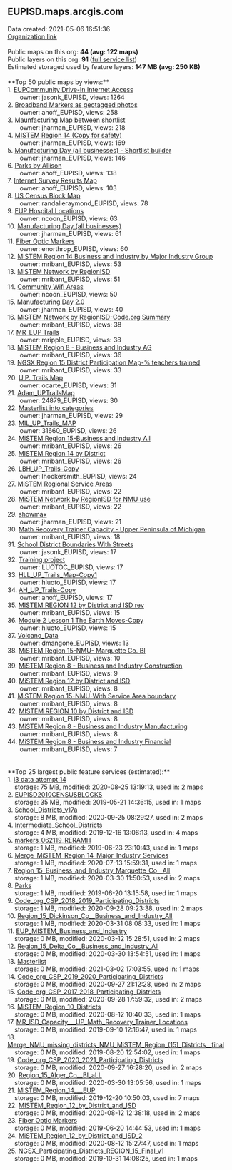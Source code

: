 <h2>EUPISD.maps.arcgis.com</h2> Data created: 2021-05-06 16:51:36 <br /><a target='new' href='https://EUPISD.maps.arcgis.com'>Organization link</a><br /><br />Public maps on this org: <b>44 (avg: 122 maps)</b><br />Public layers on this org: <b>91 </b>(<a target='new' href='https://services.arcgis.com/IVO7bqspY7CXFUTU/ArcGIS/rest/services'>full service list</a>)<br />Estimated storaged used by feature layers: <b>147 MB (avg: 250 KB)</b><br /><br />**Top 50 public maps by views:**<br />  1. <a target='new' href='https://www.arcgis.com/home/item.html?id=2d878cd0825d42cda7598e54106ecde5'>EUPCommunity Drive-In Internet Access</a> <br />  &nbsp;&nbsp;&nbsp;&nbsp; &nbsp;&nbsp;owner: jasonk_EUPISD, views: 1264<br />  2. <a target='new' href='https://www.arcgis.com/home/item.html?id=9bd4837dfa6b44fda84cd377ca7c1adf'>Broadband Markers as geotagged photos</a> <br />  &nbsp;&nbsp;&nbsp;&nbsp; &nbsp;&nbsp;owner: ahoff_EUPISD, views: 258<br />  3. <a target='new' href='https://www.arcgis.com/home/item.html?id=992ca5ee27084d1caea681d673ec1e9b'>Maunfacturing Map between shortlist</a> <br />  &nbsp;&nbsp;&nbsp;&nbsp; &nbsp;&nbsp;owner: jharman_EUPISD, views: 218<br />  4. <a target='new' href='https://www.arcgis.com/home/item.html?id=9ee3001808854e84825a174ef9783b66'>MISTEM Region 14 (Copy for safety)</a> <br />  &nbsp;&nbsp;&nbsp;&nbsp; &nbsp;&nbsp;owner: jharman_EUPISD, views: 169<br />  5. <a target='new' href='https://www.arcgis.com/home/item.html?id=38fee44754d14c31b685c307ca2a29f4'>Manufacturing Day (all businesses) - Shortlist builder</a> <br />  &nbsp;&nbsp;&nbsp;&nbsp; &nbsp;&nbsp;owner: jharman_EUPISD, views: 146<br />  6. <a target='new' href='https://www.arcgis.com/home/item.html?id=8417241d054c4f82ab603cbcb9875bc1'>Parks by Allison</a> <br />  &nbsp;&nbsp;&nbsp;&nbsp; &nbsp;&nbsp;owner: ahoff_EUPISD, views: 138<br />  7. <a target='new' href='https://www.arcgis.com/home/item.html?id=06760df310c1442987ab4a63a566c192'>Internet Survey Results Map</a> <br />  &nbsp;&nbsp;&nbsp;&nbsp; &nbsp;&nbsp;owner: ahoff_EUPISD, views: 103<br />  8. <a target='new' href='https://www.arcgis.com/home/item.html?id=eaa9b8f087b64b7481dd94eb787b6a4f'>US Census Block Map</a> <br />  &nbsp;&nbsp;&nbsp;&nbsp; &nbsp;&nbsp;owner: randalleraymond_EUPISD, views: 78<br />  9. <a target='new' href='https://www.arcgis.com/home/item.html?id=26bb7d5d63224474830266b48561cd4c'>EUP Hospital Locations</a> <br />  &nbsp;&nbsp;&nbsp;&nbsp; &nbsp;&nbsp;owner: ncoon_EUPISD, views: 63<br />  10. <a target='new' href='https://www.arcgis.com/home/item.html?id=e374d5fc4ba541309a21bf7f473a4a9e'>Manufacturing Day (all businesses)</a> <br />  &nbsp;&nbsp;&nbsp;&nbsp; &nbsp;&nbsp;owner: jharman_EUPISD, views: 61<br />  11. <a target='new' href='https://www.arcgis.com/home/item.html?id=734c2e46e00a462ebe877defaf97c437'>Fiber Optic Markers</a> <br />  &nbsp;&nbsp;&nbsp;&nbsp; &nbsp;&nbsp;owner: enorthrop_EUPISD, views: 60<br />  12. <a target='new' href='https://www.arcgis.com/home/item.html?id=9e8c6b73f2c940f29bd09bd17bf760c1'>MISTEM Region 14 Business and Industry by Major Industry Group</a> <br />  &nbsp;&nbsp;&nbsp;&nbsp; &nbsp;&nbsp;owner: mribant_EUPISD, views: 53<br />  13. <a target='new' href='https://www.arcgis.com/home/item.html?id=6e20d7d412d5480b84f6822bed1079d5'>MiSTEM Network by RegionISD</a> <br />  &nbsp;&nbsp;&nbsp;&nbsp; &nbsp;&nbsp;owner: mribant_EUPISD, views: 51<br />  14. <a target='new' href='https://www.arcgis.com/home/item.html?id=05aa010d1f8a4cf399525bfa378df5f2'>Community Wifi Areas </a> <br />  &nbsp;&nbsp;&nbsp;&nbsp; &nbsp;&nbsp;owner: ncoon_EUPISD, views: 50<br />  15. <a target='new' href='https://www.arcgis.com/home/item.html?id=2efd098e31d24aed9db39d6acf6e1b33'>Manufacturing Day 2.0</a> <br />  &nbsp;&nbsp;&nbsp;&nbsp; &nbsp;&nbsp;owner: jharman_EUPISD, views: 40<br />  16. <a target='new' href='https://www.arcgis.com/home/item.html?id=17ffe05a98b4458495323d8bb57c26d5'>MiSTEM Network by RegionISD-Code.org Summary</a> <br />  &nbsp;&nbsp;&nbsp;&nbsp; &nbsp;&nbsp;owner: mribant_EUPISD, views: 38<br />  17. <a target='new' href='https://www.arcgis.com/home/item.html?id=ddc18304d9144909b7cf0d7cf28e66ad'>MR_EUP Trails</a> <br />  &nbsp;&nbsp;&nbsp;&nbsp; &nbsp;&nbsp;owner: mripple_EUPISD, views: 38<br />  18. <a target='new' href='https://www.arcgis.com/home/item.html?id=a7c6dac2a2404968a45450d61c526047'>MiSTEM Region 8 - Business and Industry AG</a> <br />  &nbsp;&nbsp;&nbsp;&nbsp; &nbsp;&nbsp;owner: mribant_EUPISD, views: 36<br />  19. <a target='new' href='https://www.arcgis.com/home/item.html?id=553547cad89344dd8a1f5a0cf317d6ca'>NGSX Region 15 District Participation Map-% teachers trained</a> <br />  &nbsp;&nbsp;&nbsp;&nbsp; &nbsp;&nbsp;owner: mribant_EUPISD, views: 33<br />  20. <a target='new' href='https://www.arcgis.com/home/item.html?id=440cabf942174b689a30325f6c2b065f'>U.P. Trails Map</a> <br />  &nbsp;&nbsp;&nbsp;&nbsp; &nbsp;&nbsp;owner: ocarte_EUPISD, views: 31<br />  21. <a target='new' href='https://www.arcgis.com/home/item.html?id=a523a2c9c5aa4433a607387b198cdc48'>Adam_UPTrailsMap</a> <br />  &nbsp;&nbsp;&nbsp;&nbsp; &nbsp;&nbsp;owner: 24879_EUPISD, views: 30<br />  22. <a target='new' href='https://www.arcgis.com/home/item.html?id=05e639536c464b04b88ab29834ca9356'>Masterlist into categories</a> <br />  &nbsp;&nbsp;&nbsp;&nbsp; &nbsp;&nbsp;owner: jharman_EUPISD, views: 29<br />  23. <a target='new' href='https://www.arcgis.com/home/item.html?id=c171800041174e5d8b609065d4021731'>MIL_UP_Trails_MAP</a> <br />  &nbsp;&nbsp;&nbsp;&nbsp; &nbsp;&nbsp;owner: 31660_EUPISD, views: 26<br />  24. <a target='new' href='https://www.arcgis.com/home/item.html?id=c208679799e4430abb54119aa8622928'>MiSTEM Region 15-Business and Industry All</a> <br />  &nbsp;&nbsp;&nbsp;&nbsp; &nbsp;&nbsp;owner: mribant_EUPISD, views: 26<br />  25. <a target='new' href='https://www.arcgis.com/home/item.html?id=e7c2cd7eaa664effa2f80023bb06e2bf'>MISTEM Region 14 by District</a> <br />  &nbsp;&nbsp;&nbsp;&nbsp; &nbsp;&nbsp;owner: mribant_EUPISD, views: 26<br />  26. <a target='new' href='https://www.arcgis.com/home/item.html?id=b9763d39c7a34138b516f9dcbf4f517c'>LBH_UP_Trails-Copy</a> <br />  &nbsp;&nbsp;&nbsp;&nbsp; &nbsp;&nbsp;owner: lhockersmith_EUPISD, views: 24<br />  27. <a target='new' href='https://www.arcgis.com/home/item.html?id=d27f8c523cde4f3c85a2a31cb8c0f22b'>MiSTEM Regional Service Areas</a> <br />  &nbsp;&nbsp;&nbsp;&nbsp; &nbsp;&nbsp;owner: mribant_EUPISD, views: 22<br />  28. <a target='new' href='https://www.arcgis.com/home/item.html?id=f8d7d02614524c4997eeda0f3e6bc641'>MiSTEM Network by RegionISD for NMU use</a> <br />  &nbsp;&nbsp;&nbsp;&nbsp; &nbsp;&nbsp;owner: mribant_EUPISD, views: 22<br />  29. <a target='new' href='https://www.arcgis.com/home/item.html?id=82b3ac3df36142e49ef4c1835ee42f46'>showmax</a> <br />  &nbsp;&nbsp;&nbsp;&nbsp; &nbsp;&nbsp;owner: jharman_EUPISD, views: 21<br />  30. <a target='new' href='https://www.arcgis.com/home/item.html?id=fd7c8f72b28242bf8941b5fb03b27ffa'>Math Recovery Trainer Capacity - Upper Peninsula of Michigan</a> <br />  &nbsp;&nbsp;&nbsp;&nbsp; &nbsp;&nbsp;owner: mribant_EUPISD, views: 18<br />  31. <a target='new' href='https://www.arcgis.com/home/item.html?id=638ed49d49e546f88b464aa4cdda314c'>School District Boundaries With Streets</a> <br />  &nbsp;&nbsp;&nbsp;&nbsp; &nbsp;&nbsp;owner: jasonk_EUPISD, views: 17<br />  32. <a target='new' href='https://www.arcgis.com/home/item.html?id=8ccedc2c1811461bbe13007784653463'>Training project</a> <br />  &nbsp;&nbsp;&nbsp;&nbsp; &nbsp;&nbsp;owner: LUOTOC_EUPISD, views: 17<br />  33. <a target='new' href='https://www.arcgis.com/home/item.html?id=55dc3a1f7d9245c4b14f9977080e8f29'>HLL_UP_Trails_Map-Copy1</a> <br />  &nbsp;&nbsp;&nbsp;&nbsp; &nbsp;&nbsp;owner: hluoto_EUPISD, views: 17<br />  34. <a target='new' href='https://www.arcgis.com/home/item.html?id=1b88245396e04e1f88e2ad02c5cbc079'>AH_UP_Trails-Copy</a> <br />  &nbsp;&nbsp;&nbsp;&nbsp; &nbsp;&nbsp;owner: ahoff_EUPISD, views: 17<br />  35. <a target='new' href='https://www.arcgis.com/home/item.html?id=1a3d831839db414485d07b2a676cd56d'>MISTEM REGION 12 by District and ISD rev</a> <br />  &nbsp;&nbsp;&nbsp;&nbsp; &nbsp;&nbsp;owner: mribant_EUPISD, views: 15<br />  36. <a target='new' href='https://www.arcgis.com/home/item.html?id=2d6ac4ddd6fb449c8042ad2651cc0464'>Module 2 Lesson 1 The Earth Moves-Copy</a> <br />  &nbsp;&nbsp;&nbsp;&nbsp; &nbsp;&nbsp;owner: hluoto_EUPISD, views: 15<br />  37. <a target='new' href='https://www.arcgis.com/home/item.html?id=2de75d4e557442abb11b459bbea4f4e0'>Volcano_Data</a> <br />  &nbsp;&nbsp;&nbsp;&nbsp; &nbsp;&nbsp;owner: dmangone_EUPISD, views: 13<br />  38. <a target='new' href='https://www.arcgis.com/home/item.html?id=70e79df9d02f451aaf3197b7a4cac658'>MiSTEM Region 15-NMU- Marquette Co. BI</a> <br />  &nbsp;&nbsp;&nbsp;&nbsp; &nbsp;&nbsp;owner: mribant_EUPISD, views: 10<br />  39. <a target='new' href='https://www.arcgis.com/home/item.html?id=215b996121694844b7341bce47eaf8ae'>MiSTEM Region 8 - Business and Industry Construction</a> <br />  &nbsp;&nbsp;&nbsp;&nbsp; &nbsp;&nbsp;owner: mribant_EUPISD, views: 9<br />  40. <a target='new' href='https://www.arcgis.com/home/item.html?id=4eeaedd37e0f4459a5d8ddc2b1409b90'>MiSTEM Region 12 by District and ISD</a> <br />  &nbsp;&nbsp;&nbsp;&nbsp; &nbsp;&nbsp;owner: mribant_EUPISD, views: 8<br />  41. <a target='new' href='https://www.arcgis.com/home/item.html?id=649732030a194017a72d20da70be12c7'>MiSTEM Region 15-NMU-With Service Area boundary</a> <br />  &nbsp;&nbsp;&nbsp;&nbsp; &nbsp;&nbsp;owner: mribant_EUPISD, views: 8<br />  42. <a target='new' href='https://www.arcgis.com/home/item.html?id=be52278a6b2b4fe184e9bfdef311994a'>MISTEM REGION 10 by District and ISD</a> <br />  &nbsp;&nbsp;&nbsp;&nbsp; &nbsp;&nbsp;owner: mribant_EUPISD, views: 8<br />  43. <a target='new' href='https://www.arcgis.com/home/item.html?id=c8eedabddbbf4751a49a9a30a8404d5f'>MiSTEM Region 8 - Business and Industry Manufacturing</a> <br />  &nbsp;&nbsp;&nbsp;&nbsp; &nbsp;&nbsp;owner: mribant_EUPISD, views: 8<br />  44. <a target='new' href='https://www.arcgis.com/home/item.html?id=3eb6986c5ca74049bc757bbed5f30a7b'>MiSTEM Region 8 - Business and Industry Financial</a> <br />  &nbsp;&nbsp;&nbsp;&nbsp; &nbsp;&nbsp;owner: mribant_EUPISD, views: 7<br /><br /><br />**Top 25 largest public feature services (estimated):**<br /> 1. <a target='new' href='https://www.arcgis.com/home/item.html?id=282cc53263ab4dc3b8061440b21e95b4'>i3 data attempt 14</a><br /> &nbsp;&nbsp;&nbsp;&nbsp;storage: 75 MB, modified: 2020-08-25 13:19:13,  used in: 2 maps<br /> 2. <a target='new' href='https://www.arcgis.com/home/item.html?id=ed52a016c5e14cebb695934278c560ab'>EUPISD2010CENSUSBLOCKS</a><br /> &nbsp;&nbsp;&nbsp;&nbsp;storage: 35 MB, modified: 2019-05-21 14:36:15,  used in: 1 maps<br /> 3. <a target='new' href='https://www.arcgis.com/home/item.html?id=332a072726ba485daeb961f54f0bcb55'>School_Districts_v17a</a><br /> &nbsp;&nbsp;&nbsp;&nbsp;storage: 8 MB, modified: 2020-09-25 08:29:27,  used in: 2 maps<br /> 4. <a target='new' href='https://www.arcgis.com/home/item.html?id=aa32de2f90e1455aa8de29d6c847f375'>Intermediate_School_Districts</a><br /> &nbsp;&nbsp;&nbsp;&nbsp;storage: 4 MB, modified: 2019-12-16 13:06:13,  used in: 4 maps<br /> 5. <a target='new' href='https://www.arcgis.com/home/item.html?id=d84423d23deb4492ae3dbae190903f20'>markers_062119_RERAMH</a><br /> &nbsp;&nbsp;&nbsp;&nbsp;storage: 1 MB, modified: 2019-06-23 23:10:43,  used in: 1 maps<br /> 6. <a target='new' href='https://www.arcgis.com/home/item.html?id=807254204998461fb5230845952aef4c'>Merge_MiSTEM_Region_14_Major_Industry_Services</a><br /> &nbsp;&nbsp;&nbsp;&nbsp;storage: 1 MB, modified: 2020-07-13 15:59:31,  used in: 1 maps<br /> 7. <a target='new' href='https://www.arcgis.com/home/item.html?id=b06144a7dfdb4838b556088d7a07f8f4'>Region_15_Business_and_Industry_Marquette_Co__All</a><br /> &nbsp;&nbsp;&nbsp;&nbsp;storage: 1 MB, modified: 2020-03-30 11:50:53,  used in: 2 maps<br /> 8. <a target='new' href='https://www.arcgis.com/home/item.html?id=bd290f7c06a34e799b9fa5c2afe378ca'>Parks</a><br /> &nbsp;&nbsp;&nbsp;&nbsp;storage: 1 MB, modified: 2019-06-20 13:15:58,  used in: 1 maps<br /> 9. <a target='new' href='https://www.arcgis.com/home/item.html?id=94634147c35b4e38b8e28b78563c8382'>Code_org_CSP_2018_2019_Participating_Districts</a><br /> &nbsp;&nbsp;&nbsp;&nbsp;storage: 1 MB, modified: 2020-09-28 09:23:38,  used in: 2 maps<br /> 10. <a target='new' href='https://www.arcgis.com/home/item.html?id=d78547c14a0947fabaa8d20d07b94a9b'>Region_15_Dickinson_Co__Business_and_Industry_All</a><br /> &nbsp;&nbsp;&nbsp;&nbsp;storage: 1 MB, modified: 2020-03-31 08:08:33,  used in: 1 maps<br /> 11. <a target='new' href='https://www.arcgis.com/home/item.html?id=18fc6a027dd9404b9a44d2099da0b33b'>EUP_MISTEM_Business_and_Industry</a><br /> &nbsp;&nbsp;&nbsp;&nbsp;storage: 0 MB, modified: 2020-03-12 15:28:51,  used in: 2 maps<br /> 12. <a target='new' href='https://www.arcgis.com/home/item.html?id=76b89c29313a43aaa959c8d6088af48d'>Region_15_Delta_Co__Business_and_Industry_All</a><br /> &nbsp;&nbsp;&nbsp;&nbsp;storage: 0 MB, modified: 2020-03-30 13:54:51,  used in: 1 maps<br /> 13. <a target='new' href='https://www.arcgis.com/home/item.html?id=8e6c6932a4e34ca098b45ba30ba81cd8'>Masterlist</a><br /> &nbsp;&nbsp;&nbsp;&nbsp;storage: 0 MB, modified: 2021-03-02 17:03:55,  used in: 1 maps<br /> 14. <a target='new' href='https://www.arcgis.com/home/item.html?id=d5e24ab1625d48d597604e6e1903b139'>Code_org_CSP_2019_2020_Participating_Districts</a><br /> &nbsp;&nbsp;&nbsp;&nbsp;storage: 0 MB, modified: 2020-09-27 21:12:28,  used in: 2 maps<br /> 15. <a target='new' href='https://www.arcgis.com/home/item.html?id=bf21469120a0449eb180408e3247dc91'>Code_org_CSP_2017_2018_Participating_Districts</a><br /> &nbsp;&nbsp;&nbsp;&nbsp;storage: 0 MB, modified: 2020-09-28 17:59:32,  used in: 2 maps<br /> 16. <a target='new' href='https://www.arcgis.com/home/item.html?id=9b79395f9a5f4dcd8a34772a11314023'>MiSTEM_Region_10_Districts</a><br /> &nbsp;&nbsp;&nbsp;&nbsp;storage: 0 MB, modified: 2020-08-12 10:40:33,  used in: 1 maps<br /> 17. <a target='new' href='https://www.arcgis.com/home/item.html?id=8053b4ad89a14eb697f3f95b358c952c'>MR_ISD_Capacity___UP_Math_Recovery_Trainer_Locations</a><br /> &nbsp;&nbsp;&nbsp;&nbsp;storage: 0 MB, modified: 2019-09-10 12:16:47,  used in: 1 maps<br /> 18. <a target='new' href='https://www.arcgis.com/home/item.html?id=760ff674837244ad99a6459fe9ab8009'>Merge_NMU_missing_districts_NMU_MiSTEM_Region_(15)_Districts__final</a><br /> &nbsp;&nbsp;&nbsp;&nbsp;storage: 0 MB, modified: 2019-08-20 12:54:02,  used in: 1 maps<br /> 19. <a target='new' href='https://www.arcgis.com/home/item.html?id=2f9d31055c4847c4a2a0ecaf68cf7724'>Code_org_CSP_2020_2021_Participating_Districts</a><br /> &nbsp;&nbsp;&nbsp;&nbsp;storage: 0 MB, modified: 2020-09-27 16:28:20,  used in: 2 maps<br /> 20. <a target='new' href='https://www.arcgis.com/home/item.html?id=66161c10b05f40c79bdd5593819af4cc'>Region_15_Alger_Co__BI_aLL</a><br /> &nbsp;&nbsp;&nbsp;&nbsp;storage: 0 MB, modified: 2020-03-30 13:05:56,  used in: 1 maps<br /> 21. <a target='new' href='https://www.arcgis.com/home/item.html?id=19948768853144648828d23cd947aa1d'>MiSTEM_Region_14___EUP</a><br /> &nbsp;&nbsp;&nbsp;&nbsp;storage: 0 MB, modified: 2019-12-20 10:50:03,  used in: 7 maps<br /> 22. <a target='new' href='https://www.arcgis.com/home/item.html?id=0b5a9328c1d648e3b581a60e51dc429e'>MISTEM_Region_12_by_District_and_ISD</a><br /> &nbsp;&nbsp;&nbsp;&nbsp;storage: 0 MB, modified: 2020-08-12 12:38:18,  used in: 2 maps<br /> 23. <a target='new' href='https://www.arcgis.com/home/item.html?id=17854b31dbc9470db89c1117a157034a'>Fiber Optic Markers</a><br /> &nbsp;&nbsp;&nbsp;&nbsp;storage: 0 MB, modified: 2019-06-20 14:44:53,  used in: 1 maps<br /> 24. <a target='new' href='https://www.arcgis.com/home/item.html?id=1183751e014b4bb5a63713fcc7d63acf'>MiSTEM_Region_12_by_District_and_ISD_2</a><br /> &nbsp;&nbsp;&nbsp;&nbsp;storage: 0 MB, modified: 2020-08-12 15:27:47,  used in: 1 maps<br /> 25. <a target='new' href='https://www.arcgis.com/home/item.html?id=3bff3b6568f041ba816835c40673a918'>NGSX_Participating_Districts_REGION_15_Final_v1</a><br /> &nbsp;&nbsp;&nbsp;&nbsp;storage: 0 MB, modified: 2019-10-31 14:08:25,  used in: 1 maps<br />